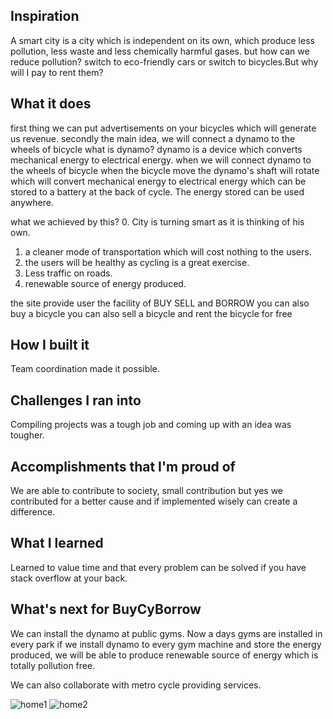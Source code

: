 ## Inspiration
A smart city is a city which is independent on its own, which produce less pollution, less waste and less chemically harmful gases. 
but how can we reduce pollution? switch to eco-friendly cars or switch to bicycles.But why will I pay to rent them?

## What it does
first thing we can put advertisements on your bicycles which will generate us revenue. 
secondly the main idea, we will connect a dynamo to the wheels of bicycle
 what is dynamo?
dynamo is a device which converts mechanical energy to electrical energy.
when we will connect dynamo to the wheels of bicycle when the bicycle move the dynamo's shaft will rotate which will convert mechanical energy to electrical energy which can be stored to a battery at the back of cycle.
The energy stored can be used anywhere.

what we achieved by this?
0. City is turning smart as it is thinking of his own.
1. a cleaner mode of transportation which will cost nothing to the users.
2. the users will be healthy as cycling is a great exercise.
3. Less traffic on roads.
4. renewable source of energy produced.

the site provide user the facility of BUY SELL and BORROW 
you can also buy a bicycle you can also sell a bicycle and rent the bicycle for free



## How I built it
Team coordination made it possible.


## Challenges I ran into
Compiling projects was a tough job and coming up with an idea was tougher.


## Accomplishments that I'm proud of
We are able to contribute to society, small contribution but yes we contributed for a better cause and if implemented wisely can create a difference.

## What I learned
Learned to value time and that every problem can be solved if you have stack overflow at your back.

## What's next for BuyCyBorrow
We can install the dynamo at public gyms.
Now a days gyms are installed in every park if we install dynamo to every gym machine and store the energy produced, we will be able to produce renewable source of energy which is totally pollution free.

We can also collaborate with metro cycle providing services.

![home1](https://github.com/nishantcoder97/BuyCyBorrow/blob/master/screenshots/home1.png)
![home2](https://github.com/nishantcoder97/BuyCyBorrow/blob/master/screenshots/home2.png)
